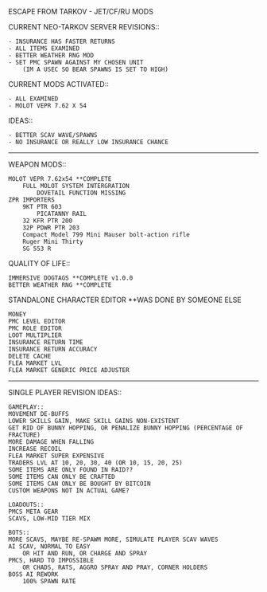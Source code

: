 

ESCAPE FROM TARKOV - JET/CF/RU MODS

CURRENT NEO-TARKOV SERVER REVISIONS::

	- INSURANCE HAS FASTER RETURNS
	- ALL ITEMS EXAMINED
	- BETTER WEATHER RNG MOD
	- SET PMC SPAWN AGAINST MY CHOSEN UNIT
		(IM A USEC SO BEAR SPAWNS IS SET TO HIGH)
		
CURRENT MODS ACTIVATED::

	- ALL EXAMINED
	- MOLOT VEPR 7.62 X 54
	
IDEAS::

	- BETTER SCAV WAVE/SPAWNS
	- NO INSURANCE OR REALLY LOW INSURANCE CHANCE

-----


WEAPON MODS::
	
	MOLOT VEPR 7.62x54 **COMPLETE
		FULL MOLOT SYSTEM INTERGRATION
			DOVETAIL FUNCTION MISSING
	ZPR IMPORTERS
		9KT PTR 603
			PICATANNY RAIL
		32 KFR PTR 200
		32P PDWR PTR 203
		Compact Model 799 Mini Mauser bolt-action rifle
		Ruger Mini Thirty
		SG 553 R 
	
  
QUALITY OF LIFE::

	IMMERSIVE DOGTAGS **COMPLETE v1.0.0 
	BETTER WEATHER RNG **COMPLETE

STANDALONE CHARACTER EDITOR **WAS DONE BY SOMEONE ELSE 
		
	MONEY
	PMC LEVEL EDITOR
	PMC ROLE EDITOR
	LOOT MULTIPLIER
	INSURANCE RETURN TIME
	INSURANCE RETURN ACCURACY
	DELETE CACHE
	FLEA MARKET LVL
	FLEA MARKET GENERIC PRICE ADJUSTER
		
-----

SINGLE PLAYER REVISION IDEAS::

	GAMEPLAY::
	MOVEMENT DE-BUFFS
	LOWER SKILLS GAIN, MAKE SKILL GAINS NON-EXISTENT
	GET RID OF BUNNY HOPPING, OR PENALIZE BUNNY HOPPING (PERCENTAGE OF FRACTURE)
	MORE DAMAGE WHEN FALLING
	INCREASE RECOIL
	FLEA MARKET SUPER EXPENSIVE
	TRADERS LVL AT 10, 20, 30, 40 (OR 10, 15, 20, 25)
	SOME ITEMS ARE ONLY FOUND IN RAID??
	SOME ITEMS CAN ONLY BE CRAFTED
	SOME ITEMS CAN ONLY BE BOUGHT BY BITCOIN
	CUSTOM WEAPONS NOT IN ACTUAL GAME?
	
	LOADOUTS::
	PMCS META GEAR
	SCAVS, LOW-MID TIER MIX
	
	BOTS::
	MORE SCAVS, MAYBE RE-SPAWM MORE, SIMULATE PLAYER SCAV WAVES
	AI SCAV, NORMAL TO EASY
		OR HIT AND RUN, OR CHARGE AND SPRAY
	PMCS, HARD TO IMPOSSIBLE
		OR CHADS, RATS, AGGRO SPRAY AND PRAY, CORNER HOLDERS 
	BOSS AI REWORK
		100% SPAWN RATE
	    

	
